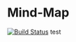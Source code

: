 # Mind-Map
[![Build Status](https://travis-ci.org/Hotckiss/Mind-Map.svg?branch=master)](https://travis-ci.org/Hotckiss/Mind-Map)
test
